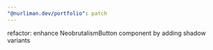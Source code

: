 ```yaml
---
"@nurliman.dev/portfolio": patch
---
```


refactor: enhance NeobrutalismButton component by adding shadow variants
